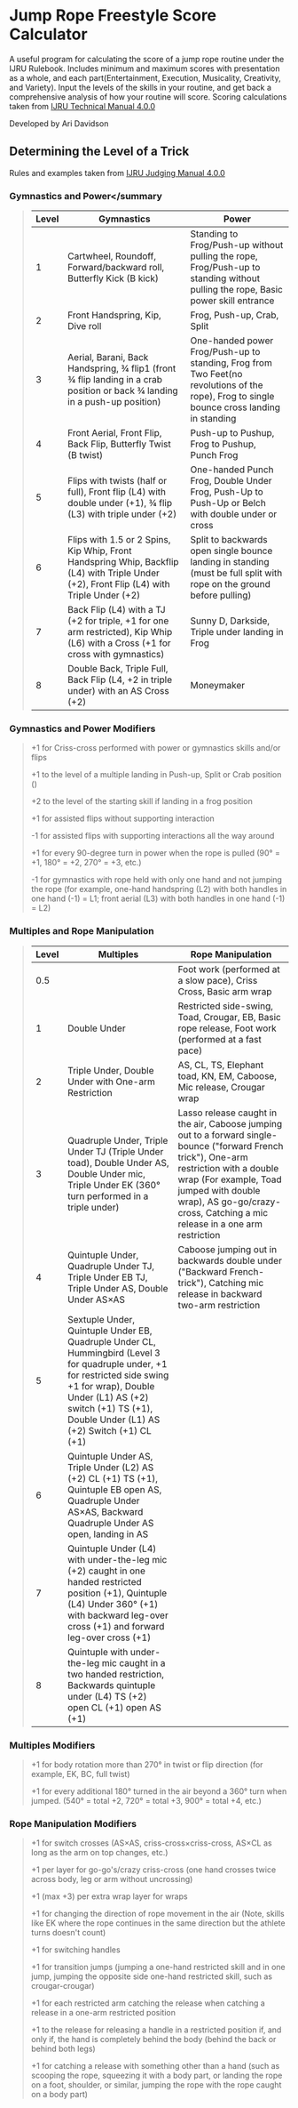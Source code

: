 # Jump Rope Freestyle Score Calculator


A useful program for calculating the score of a jump rope routine under the IJRU Rulebook. Includes minimum and maximum scores with presentation as a whole, and each part(Entertainment, Execution, Musicality, Creativity, and Variety). Input the levels of the skills in your routine, and get back a comprehensive analysis of how your routine will score. Scoring calculations taken from [IJRU Technical Manual 4.0.0](https://rules.ijru.sport/technical-manual/calculations/freestyle/single-rope)

Developed by Ari Davidson

## Determining the Level of a Trick
Rules and examples taken from [IJRU Judging Manual 4.0.0](https://rules.ijru.sport/judging-manual/freestyle/single-rope/difficulty)

### Gymnastics and Power</summary

> | Level | Gymnastics | Power |
> | ----- | -------- | -------- |
> | 1     | Cartwheel, Roundoff, Forward/backward roll, Butterfly Kick (B kick) | Standing to Frog/Push-up without pulling the rope, Frog/Push-up to standing without pulling the rope, Basic power skill entrance |
> | 2     | Front Handspring, Kip, Dive roll | Frog, Push-up, Crab, Split | 
> | 3     | Aerial, Barani, Back Handspring, ¾ flip1 (front ¾ flip landing in a crab position or back ¾ landing in a push-up position)| One-handed power Frog/Push-up to standing, Frog from Two Feet(no revolutions of the rope), Frog to single bounce cross landing in standing |
> | 4     | Front Aerial, Front Flip, Back Flip, Butterfly Twist (B twist) | Push-up to Pushup, Frog to Pushup, Punch Frog |
> | 5     | Flips with twists (half or full), Front flip (L4) with double under (+1), ¾ flip (L3) with triple under (+2) | One-handed Punch Frog, Double Under Frog, Push-Up to Push-Up or Belch with double under or cross |
> | 6     | Flips with 1.5 or 2 Spins, Kip Whip, Front Handspring Whip, Backflip (L4) with Triple Under (+2), Front Flip (L4) with Triple Under (+2) | Split to backwards open single bounce landing in standing (must be full split with rope on the ground before pulling) |
> | 7     | Back Flip (L4) with a TJ (+2 for triple, +1 for one arm restricted), Kip Whip (L6) with a Cross (+1 for cross with gymnastics) | Sunny D, Darkside, Triple under landing in Frog |
> | 8     | Double Back, Triple Full, Back Flip (L4, +2 in triple under) with an AS Cross (+2) | Moneymaker |
> 
### Gymnastics and Power Modifiers
> +1 for Criss-cross performed with power or gymnastics skills and/or flips
> 
> +1 to the level of a multiple landing in Push-up, Split or Crab position ()
> 
> +2 to the level of the starting skill if landing in a frog position
> 
> +1 for assisted flips without supporting interaction
> 
> -1 for assisted flips with supporting interactions all the way around
> 
> +1 for every 90-degree turn in power when the rope is pulled (90° = +1, 180° = +2, 270° = +3, etc.)
> 
> -1 for gymnastics with rope held with only one hand and not jumping the rope (for example, one-hand handspring (L2) with both handles in one hand (-1) = L1; front aerial (L3) with both handles in one hand (-1) = L2)
>
### Multiples and Rope Manipulation
> | Level | Multiples | Rope Manipulation |
> | ----- | -------- | ----- |
> | 0.5   |          | Foot work (performed at a slow pace), Criss Cross, Basic arm wrap | 
> | 1     | Double Under | Restricted side-swing, Toad, Crougar, EB, Basic rope release, Foot work (performed at a fast pace) |
> | 2     | Triple Under, Double Under with One-arm Restriction | AS, CL, TS, Elephant toad, KN, EM, Caboose, Mic release, Crougar wrap |
> | 3     | Quadruple Under, Triple Under TJ (Triple Under toad), Double Under AS, Double Under mic, Triple Under EK (360° turn performed in a triple under) | Lasso release caught in the air, Caboose jumping out to a forward single-bounce ("forward French trick"), One-arm restriction with a double wrap (For example, Toad jumped with double wrap), AS go-go/crazy-cross, Catching a mic release in a one arm restriction |
> | 4     | Quintuple Under, Quadruple Under TJ, Triple Under EB TJ, Triple Under AS, Double Under AS×AS |Caboose jumping out in backwards double under ("Backward French-trick"), Catching mic release in backward two-arm restriction |
> | 5     | Sextuple Under, Quintuple Under EB, Quadruple Under CL, Hummingbird (Level 3 for quadruple under, +1 for restricted side swing +1 for wrap), Double Under (L1) AS (+2) switch (+1) TS (+1), Double Under (L1) AS (+2) Switch (+1) CL (+1) |
> | 6     | Quintuple Under AS, Triple Under (L2) AS (+2) CL (+1) TS (+1), Quintuple EB open AS, Quadruple Under AS×AS, Backward Quadruple Under AS open, landing in AS |
> | 7     | Quintuple Under (L4) with under-the-leg mic (+2) caught in one handed restricted position (+1), Quintuple (L4) Under 360° (+1) with backward leg-over cross (+1) and forward leg-over cross (+1) |
> | 8     | Quintuple with under-the-leg mic caught in a two handed restriction, Backwards quintuple under (L4) TS (+2) open CL (+1) open AS (+1) |
>
### Multiples Modifiers
> +1 for body rotation more than 270° in twist or flip direction (for example, EK, BC, full twist)
> 
> +1 for every additional 180° turned in the air beyond a 360° turn when jumped. (540° = total +2, 720° = total +3, 900° = total +4, etc.)
> 
### Rope Manipulation Modifiers
> +1 for switch crosses (AS×AS, criss-cross×criss-cross, AS×CL as long as the arm on top changes, etc.)
> 
> +1 per layer for go-go's/crazy criss-cross (one hand crosses twice across body, leg or arm without uncrossing)
> 
> +1 (max +3) per extra wrap layer for wraps
> 
> +1 for changing the direction of rope movement in the air (Note, skills like EK where the rope continues in the same direction but the athlete turns doesn't count)
> 
> +1 for switching handles
> 
> +1 for transition jumps (jumping a one-hand restricted skill and in one jump, jumping the opposite side one-hand restricted skill, such as crougar-crougar)
> 
> +1 for each restricted arm catching the release when catching a release in a one-arm restricted position
> 
> +1 to the release for releasing a handle in a restricted position if, and only if, the hand is completely behind the body (behind the back or behind both legs)
> 
> +1 for catching a release with something other than a hand (such as scooping the rope, squeezing it with a body part, or landing the rope on a foot, shoulder, or similar, jumping the rope with the rope caught on a body part)
